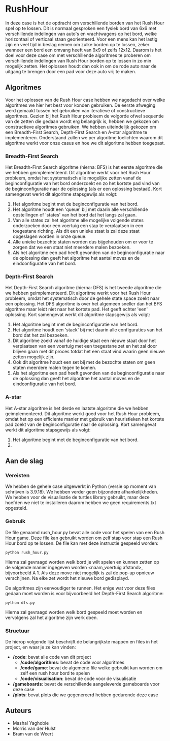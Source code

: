 # RushHour

In deze case is het de opdracht om verschillende borden van het Rush Hour spel op te lossen. Dit is normaal gesproken een fysiek bord van 6x6 met verschillende indelingen van auto's en vrachtwagens op het bord, welke horizontaal of verticaal staan georienteerd. Voor een mens kan het lastig zijn en veel tijd in beslag nemen om zulke borden op te lossen, zeker wanneer een bord een omvang heeft van 9x9 of zelfs 12x12. Daarom is het doel voor deze case om met verschillende algoritmes te proberen om verschillende indelingen van Rush Hour borden op te lossen in zo min mogelijk zetten. Het oplossen houdt dan ook in om de rode auto naar de uitgang te brengen door een pad voor deze auto vrij te maken.

## Algoritmes

Voor het oplossen van de Rush Hour case hebben we nagedacht over welke algoritmes we hier het best voor konden gebruiken. De eerste afweging werd gemaakt tussen het gebruiken van iteratieve of constructieve algoritmes. Gezien bij het Rush Hour probleem de volgorde ofwel sequentie van de zetten die gedaan wordt erg belangrijk is, hebben we gekozen om constructieve algoritmes gebruiken. We hebben uiteindelijk gekozen om een Breadth-First Search, Depth-First Search en A-star algoritme te implementeren. Onderstaand zullen we per algoritme toelichten waarom dit algoritme werkt voor onze casus en hoe we dit algoritme hebben toegepast.

### Breadth-First Search
Het Breadth-First Search algoritme (hierna: BFS) is het eerste algoritme die we hebben geimplementeerd. Dit algoritme werkt voor het Rush Hour probleem, omdat het systematisch alle mogelijke zetten vanaf de beginconfiguratie van het bord onderzoekt en zo het kortste pad vind van de beginconfiguratie naar de oplossing (als er een oplossing bestaat). Kort samengevat werkt dit algoritme stapsgewijs als volgt:
1. Het algoritme begint met de beginconfiguratie van het bord.
2. Het algoritme houdt een 'queue' bij met daarin alle verschillende opstellingen of 'states' van het bord dat het langs zal gaan.
3. Van alle states zal het algoritme alle mogelijke volgende states onderzoeken door een voertuig een stap te verplaatsen in een toegestane richting. Als dit een unieke staat is zal deze staat opgeslagen worden in onze queue.
4. Alle unieke bezochte staten worden dus bijgehouden om er voor te zorgen dat we een staat niet meerdere malen bezoeken.
5. Als het algoritme een pad heeft gevonden van de beginconfiguratie naar de oplossing dan geeft het algoritme het aantal moves en de eindconfiguratie van het bord.

### Depth-First Search
Het Depth-First Search algoritme (hierna: DFS) is het tweede algoritme die we hebben geimplementeerd. Dit algoritme werkt voor het Rush Hour probleem, omdat het systematisch door de gehele state space zoekt naar een oplossing. Het DFS algoritme is over het algemeen sneller dan het BFS algoritme maar leidt niet naar het kortste pad. Het geeft echter 'een' oplossing. Kort samengevat werkt dit algoritme stapsgewijs als volgt:
1. Het algoritme begint met de beginconfiguratie van het bord.
2. Het algoritme houdt een 'stack' bij met daarin alle configuraties van het bord dat het zal bezoeken.
3. Dit algoritme zoekt vanaf de huidige staat een nieuwe staat door het verplaatsen van een voertuig met een toegestane zet en het zal door blijven gaan met dit proces totdat het een staat vind waarin geen nieuwe zetten mogelijk zijn.
4. Ook dit algoritme houdt een set bij met de bezochte staten om geen staten meerdere malen tegen te komen.
5. Als het algoritme een pad heeft gevonden van de beginconfiguratie naar de oplossing dan geeft het algoritme het aantal moves en de eindconfiguratie van het bord.

### A-star
Het A-star algoritme is het derde en laatste algoritme die we hebben geimplementeerd. Dit algoritme werkt goed voor het Rush Hour probleem, omdat het op een efficiente manier met gebruik van heuristieken het kortste pad zoekt van de beginconfiguratie naar de oplossing. Kort samengevat werkt dit algoritme stapsgewijs als volgt:
1. Het algoritme begint met de beginconfiguratie van het bord.
2. 

## Aan de slag

### Vereisten

We hebben de gehele case uitgewerkt in Python (versie op moment van schrijven is 3.9.18). We hebben verder geen bijzondere afhankelijkheden. We hebben voor de visualisatie de turtles library gebruikt, maar deze hoefden we niet te installeren daarom hebben we geen requirements.txt opgesteld.

### Gebruik

De file genaamd rush_hour.py bevat alle code voor het spelen van een Rush Hour game. Deze file kan gebruikt worden om zelf stap voor stap een Rush Hour bord op te lossen. De file kan met deze instructie gespeeld worden:
```
python rush_hour.py
```

Hierna zal gevraagd worden welk bord je wilt spelen en kunnen zetten op de volgende manier ingegeven worden <naam_voertuig afstand>, bijvoorbeeld A 1.
Als deze move niet mogelijk is zal de pop-up opnieuw verschijnen. Na elke zet wordt het nieuwe bord gedisplayd.

De algoritmes zijn eenvoudiger te runnen. Het enige wat voor deze files gedaan moet worden is voor bijvoorbeeld het Depth-First Search algoritme:
```
python dfs.py
```

Hierna zal gevraagd worden welk bord gespeeld moet worden en vervolgens zal het algoritme zijn werk doen.


### Structuur

De hierop volgende lijst beschrijft de belangrijkste mappen en files in het project, en waar je ze kan vinden:

- **/code**: bevat alle code van dit project
  - **/code/algorithms**: bevat de code voor algoritmes
  - **/code/game**: bevat de algemene file welke gebruikt kan worden om zelf een rush hour bord te spelen
  - **/code/visualisation**: bevat de code voor de visualisatie
- **/gameboards**: bevat de verschillende aangeleverde gameboards voor deze case
- **/plots**: bevat plots die we gegenereerd hebben gedurende deze case

## Auteurs
  - Mashal Yaghobie
  - Morris van der Hulst
  - Bram van de Weert
